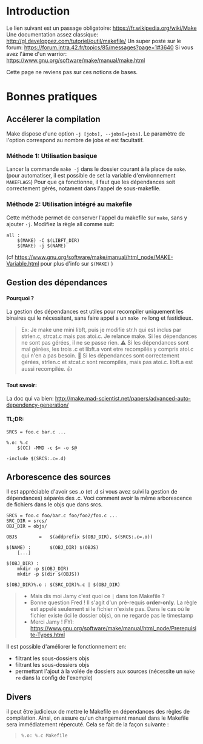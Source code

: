 <!-- TITLE: Make -->
<!-- SUBTITLE: A quick summary of Make -->

# Introduction 
Le lien suivant est un passage obligatoire: https://fr.wikipedia.org/wiki/Make
Une documentation assez classique: http://gl.developpez.com/tutoriel/outil/makefile/
Un super poste sur le forum: https://forum.intra.42.fr/topics/85/messages?page=1#3640
Si vous avez l'âme d'un warrior: https://www.gnu.org/software/make/manual/make.html

Cette page ne reviens pas sur ces notions de bases.
# Bonnes pratiques
## Accélerer la compilation
Make dispose d'une option `-j [jobs], --jobs[=jobs]`. Le paramètre de l'option correspond au nombre de jobs et est facultatif. 
### Méthode 1: Utilisation basique
Lancer la commande `make -j` dans le dossier courant à la place de `make`. (pour automatiser, il est possible de set la variable d'environnement `MAKEFLAGS`)
Pour que ça fonctionne, il faut que les dépendances soit correctement gérés, notament dans l'appel de sous-makefile.
### Méthode 2: Utilisation intégré au makefile
Cette méthode permet de conserver l'appel du makefile sur `make`, sans y ajouter `-j`.
Modifiez la règle all comme suit:
```
all :
	$(MAKE) -C $(LIBFT_DIR)
	$(MAKE) -j $(NAME)
```
(cf https://www.gnu.org/software/make/manual/html_node/MAKE-Variable.html pour plus d'info sur `$(MAKE)` )
## Gestion des dépendances
#### Pourquoi ?
La gestion des dépendances est utiles pour recompiler uniquement les binaires qui le nécessitent, sans faire appel a un `make re` long et fastidieux.
> Ex:
> Je make une mini libft, puis je modifie str.h qui est inclus par strlen.c, strcat.c mais pas atoi.c. Je relance make.
> Si les dépendances ne sont pas gérées, il ne se passe rien. :warning:
> Si les dépendances sont mal gérées, les trois .c et libft.a vont etre recompilés y compris atoi.c qui n'en a pas besoin. :snail:
> Si les dépendances sont correctement gérées, strlen.c et stcat.c sont recompilés, mais pas atoi.c. libft.a est aussi recompilée. :thumbsup:

#### Tout savoir: 
La doc qui va bien: http://make.mad-scientist.net/papers/advanced-auto-dependency-generation/
#### TL;DR:
```
SRCS = foo.c bar.c ...

%.o: %.c
	$(CC) -MMD -c $< -o $@

-include $(SRCS:.c=.d)
```
## Arborescence des sources
Il est appréciable d'avoir ses .o (et .d si vous avez suivi la gestion de dépendances) séparés des .c. Voci comment avoir la même arborescence de fichiers dans le objs que dans srcs.

```
SRCS = foo.c foo/bar.c foo/foo2/foo.c ...
SRC_DIR = srcs/
OBJ_DIR = objs/

OBJS		=	$(addprefix $(OBJ_DIR), $(SRCS:.c=.o))

$(NAME) :		$(OBJ_DIR) $(OBJS)
	[...]

$(OBJ_DIR) :
	mkdir -p $(OBJ_DIR)
	mkdir -p $(dir $(OBJS))

$(OBJ_DIR)%.o :	$(SRC_DIR)%.c | $(OBJ_DIR)
```
> - Mais dis moi Jamy c'est quoi ce `|` dans ton Makefile ?
> - Bonne question Fred ! Il s'agit d'un pré-requis **order-only**. La règle est appelé seulement si le fichier n'existe pas. Dans le cas où le fichier existe (ici le dossier objs), on ne regarde pas le timestamp
> - Merci Jamy !
> FYI: https://www.gnu.org/software/make/manual/html_node/Prerequisite-Types.html

Il est possible d'améliorer le fonctionnement en:
* filtrant les sous-dossiers objs
* filtrant les sous-dossiers objs
* permettant l'ajout à la volée de dossiers aux sources (nécessite un `make re` dans la config de l'exemple)
## Divers
il peut être judicieux de mettre le Makefile en dépendances des règles de compilation. Ainsi, on assure qu'un changement manuel dans le Makefile sera immédiatement répercuté. Cela se fait de la façon suivante :
> `%.o: %.c Makefile`
